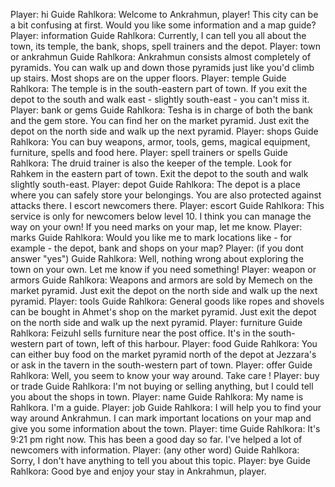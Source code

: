 Player: hi
Guide Rahlkora: Welcome to Ankrahmun, player! This city can be a bit confusing at first. Would you like some information and a map guide?
Player: information
Guide Rahlkora: Currently, I can tell you all about the town, its temple, the bank, shops, spell trainers and the depot.
Player: town or ankrahmun
Guide Rahlkora: Ankrahmun consists almost completely of pyramids. You can walk up and down those pyramids just like you'd climb up stairs. Most shops are on the upper floors.
Player: temple
Guide Rahlkora: The temple is in the south-eastern part of town. If you exit the depot to the south and walk east - slightly south-east - you can't miss it.
Player: bank or gems
Guide Rahlkora: Tesha is in charge of both the bank and the gem store. You can find her on the market pyramid. Just exit the depot on the north side and walk up the next pyramid.
Player: shops
Guide Rahlkora: You can buy weapons, armor, tools, gems, magical equipment, furniture, spells and food here.
Player: spell trainers or spells
Guide Rahlkora: The druid trainer is also the keeper of the temple. Look for Rahkem in the eastern part of town. Exit the depot to the south and walk slightly south-east.
Player: depot
Guide Rahlkora: The depot is a place where you can safely store your belongings. You are also protected against attacks there. I escort newcomers there.
Player: escort
Guide Rahlkora: This service is only for newcomers below level 10. I think you can manage the way on your own! If you need marks on your map, let me know.
Player: marks
Guide Rahlkora: Would you like me to mark locations like - for example - the depot, bank and shops on your map?
Player: (if you dont answer "yes")
Guide Rahlkora: Well, nothing wrong about exploring the town on your own. Let me know if you need something!
Player: weapon or armors
Guide Rahlkora: Weapons and armors are sold by Memech on the market pyramid. Just exit the depot on the north side and walk up the next pyramid.
Player: tools
Guide Rahlkora: General goods like ropes and shovels can be bought in Ahmet's shop on the market pyramid. Just exit the depot on the north side and walk up the next pyramid.
Player: furniture
Guide Rahlkora: Feizuhl sells furniture near the post office. It's in the south-western part of town, left of this harbour.
Player: food
Guide Rahlkora: You can either buy food on the market pyramid north of the depot at Jezzara's or ask in the tavern in the south-western part of town.
Player: offer
Guide Rahlkora: Well, you seem to know your way around. Take care !
Player: buy or trade
Guide Rahlkora: I'm not buying or selling anything, but I could tell you about the shops in town.
Player: name
Guide Rahlkora: My name is Rahlkora. I'm a guide.
Player: job
Guide Rahlkora: I will help you to find your way around Ankrahmun. I can mark important locations on your map and give you some information about the town.
Player: time
Guide Rahlkora: It's 9:21 pm right now. This has been a good day so far. I've helped a lot of newcomers with information.
Player: (any other word)
Guide Rahlkora: Sorry, I don't have anything to tell you about this topic.
Player: bye
Guide Rahlkora: Good bye and enjoy your stay in Ankrahmun, player.